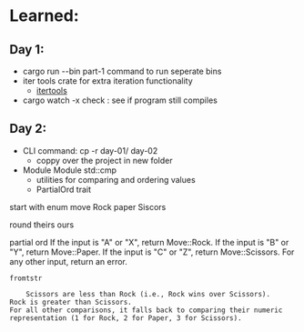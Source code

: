 # Learned:

## Day 1: 
- cargo run --bin part-1 command to run seperate bins
- iter tools crate for extra iteration functionality
    - [itertools](https://docs.rs/itertools/latest/itertools/index.html#)
- cargo watch -x check : see if program still compiles

## Day 2:
- CLI command: cp -r day-01/ day-02
    - coppy over the project in new folder
- Module Module std::cmp
    - utilities for comparing and ordering values
    - PartialOrd trait

start with enum move
Rock
paper Siscors

round theirs ours

partial ord
        If the input is "A" or "X", return Move::Rock.
    If the input is "B" or "Y", return Move::Paper.
    If the input is "C" or "Z", return Move::Scissors.
    For any other input, return an error.

    fromtstr

        Scissors are less than Rock (i.e., Rock wins over Scissors).
    Rock is greater than Scissors.
    For all other comparisons, it falls back to comparing their numeric representation (1 for Rock, 2 for Paper, 3 for Scissors).
